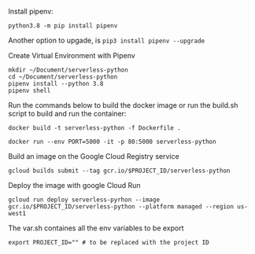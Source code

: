 
Install pipenv:

```
python3.8 -m pip install pipenv
```

Another option to upgade, is `pip3 install pipenv --upgrade`


Create Virtual Environment with Pipenv

```
mkdir ~/Document/serverless-python
cd ~/Document/serverless-python
pipenv install --python 3.8
pipenv shell

```

Run the commands below to build the docker image or run the build.sh script to build and run the container:

```
docker build -t serverless-python -f Dockerfile .

docker run --env PORT=5000 -it -p 80:5000 serverless-python
```

Build an image on the Google Cloud Registry service

```
gcloud builds submit --tag gcr.io/$PROJECT_ID/serverless-python
```

Deploy the image with google Cloud Run 

```
gcloud run deploy serverless-pyrhon --image gcr.io/$PROJECT_ID/serverless-python --platform managed --region us-west1
```
The var.sh containes all the env variables to be export

```
export PROJECT_ID="" # to be replaced with the project ID
```

